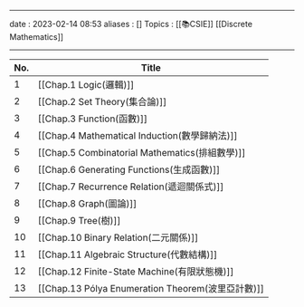___
date : 2023-02-14 08:53
aliases : []
Topics : [[📚CSIE]] [[Discrete Mathematics]]
___

| No. | Title                                             |
| --- | ------------------------------------------------- |
| 1   | [[Chap.1 Logic(邏輯)]]                            |
| 2   | [[Chap.2 Set Theory(集合論)]]                     |
| 3   | [[Chap.3 Function(函數)]]                         |
| 4   | [[Chap.4 Mathematical Induction(數學歸納法)]]     |
| 5   | [[Chap.5 Combinatorial Mathematics(排組數學)]]    |
| 6   | [[Chap.6 Generating Functions(生成函數)]]         |
| 7   | [[Chap.7 Recurrence Relation(遞迴關係式)]]        |
| 8   | [[Chap.8 Graph(圖論)]]                            |
| 9   | [[Chap.9 Tree(樹)]]                               |
| 10  | [[Chap.10 Binary Relation(二元關係)]]             |
| 11  | [[Chap.11 Algebraic Structure(代數結構)]]         |
| 12  | [[Chap.12 Finite-State Machine(有限狀態機)]]      |
| 13  | [[Chap.13 Pólya Enumeration Theorem(波里亞計數)]] |

